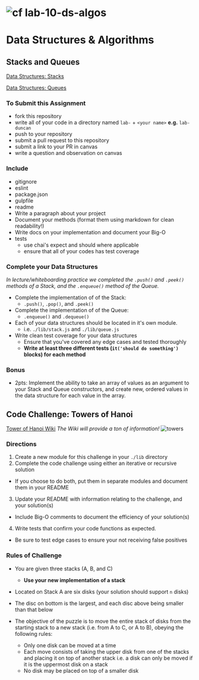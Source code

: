 ![cf](https://i.imgur.com/7v5ASc8.png) lab-10-ds-algos
======
# Data Structures & Algorithms

## Stacks and Queues

[Data Structures: Stacks](https://en.wikipedia.org/wiki/Stack_(abstract_data_type))

[Data Structures: Queues](https://en.wikipedia.org/wiki/Queue_(abstract_data_type))

### To Submit this Assignment
  * fork this repository
  * write all of your code in a directory named `lab-` + `<your name>` **e.g.** `lab-duncan`
  * push to your repository
  * submit a pull request to this repository
  * submit a link to your PR in canvas
  * write a question and observation on canvas

### Include
* gitignore
* eslint
* package.json
* gulpfile
* readme
 * Write a paragraph about your project
 * Document your methods (format them using markdown for clean readability!)
 * Write docs on your implementation and document your Big-O
* tests
  * use chai's expect and should where applicable
  * ensure that all of your codes has test coverage

### Complete your Data Structures
*In lecture/whiteboarding practice we completed the `.push()` and `.peek()` methods of a Stack, and the `.enqueue()` method of the Queue.*
* Complete the implementation of of the Stack:
  * `.push()`, `.pop()`, and `.peek()`
* Complete the implementation of of the Queue:
  * `.enqueue()` and `.dequeue()`
* Each of your data structures should be located in it's own module.
  * i.e. `./lib/stack.js` and `./lib/queue.js`
* Write clean test coverage for your data structures
  * Ensure that you've covered any edge cases and tested thoroughly
  * **Write at least three different tests (`it('should do something')` blocks) for each method**

### Bonus
* 2pts: Implement the ability to take an array of values as an argument to your Stack and Queue constructors, and create new, ordered values in the data structure for each value in the array.

## Code Challenge: Towers of Hanoi
[Tower of Hanoi Wiki](https://en.wikipedia.org/wiki/Tower_of_Hanoi)
*The Wiki will provide a ton of information!*
![towers](http://ecx.images-amazon.com/images/I/41OgWYImqaL._SX300_.jpg)

### Directions
1. Create a new module for this challenge in your `./lib` directory
2. Complete the code challenge using either an iterative or recursive solution
  * If you choose to do both, put them in separate modules and document them in your README
3. Update your README with information relating to the challenge, and your solution(s)
  * Include Big-O comments to document the efficiency of your solution(s)
4. Write tests that confirm your code functions as expected.
  * Be sure to test edge cases to ensure your not receiving false positives

### Rules of Challenge
* You are given three stacks (A, B, and C)
  * **Use your new implementation of a stack**
* Located on Stack A are six disks (your solution should support `n` disks)
* The disc on bottom is the largest, and each disc above being smaller than that below

* The objective of the puzzle is to move the entire stack of disks from the starting stack to a new stack (i.e. from A to C, or A to B), obeying the following rules:
  * Only one disk can be moved at a time
  * Each move consists of taking the upper disk from one of the stacks and placing it on top of another stack i.e. a disk can only be moved if it is the uppermost disk on a stack
  * No disk may be placed on top of a smaller disk
